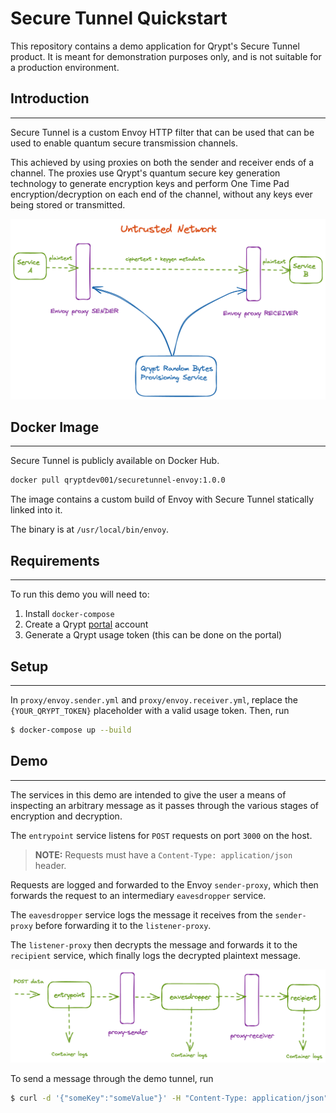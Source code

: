 # Secure Tunnel Quickstart

This repository contains a demo application for Qrypt's Secure Tunnel product.
It is meant for demonstration purposes only, and is not suitable for a production environment.

## Introduction
---

Secure Tunnel is a custom Envoy HTTP filter that can be used that can be used to enable quantum secure
transmission channels. 

This achieved by using proxies on both the sender and receiver ends of a channel. The proxies
use Qrypt's quantum secure key generation technology to generate encryption keys and perform One Time Pad
encryption/decryption on each end of the channel, without any keys ever being stored or transmitted.

![](docs/secure-tunnel-overview.png)

## Docker Image
---

Secure Tunnel is publicly available on Docker Hub.

```bash
docker pull qryptdev001/securetunnel-envoy:1.0.0
```
The image contains a custom build of Envoy with Secure Tunnel statically linked into it.

The binary is at `/usr/local/bin/envoy`.

## Requirements
---

To run this demo you will need to:

1. Install `docker-compose`
2. Create a Qrypt [portal](https://portal.qrypt.com) account
3. Generate a Qrypt usage token (this can be done on the portal)

## Setup
---

In `proxy/envoy.sender.yml` and `proxy/envoy.receiver.yml`, replace the `{YOUR_QRYPT_TOKEN}` placeholder with a valid usage token. Then, run

```bash
$ docker-compose up --build
```

## Demo 
---

The services in this demo are intended to give the user a means of inspecting an arbitrary message as it passes through the various stages of encryption and decryption.

The `entrypoint` service listens for `POST` requests on port `3000` on the host. 

> **NOTE:**   Requests must have a `Content-Type: application/json` header.

Requests are logged and forwarded to the Envoy `sender-proxy`, which then forwards the request to an intermediary `eavesdropper` service. 

The `eavesdropper` service logs the message it receives from the `sender-proxy` before forwarding it to the `listener-proxy`.

The `listener-proxy` then decrypts the message and forwards it to the `recipient` service, which finally logs the decrypted plaintext message. 

![](docs/secure-tunnel-demo.png)

To send a message through the demo tunnel, run

```bash
$ curl -d '{"someKey":"someValue"}' -H "Content-Type: application/json" -X POST http://localhost:3000
```

